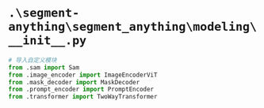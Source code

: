 # `.\segment-anything\segment_anything\modeling\__init__.py`

```py
# 导入自定义模块
from .sam import Sam
from .image_encoder import ImageEncoderViT
from .mask_decoder import MaskDecoder
from .prompt_encoder import PromptEncoder
from .transformer import TwoWayTransformer
```